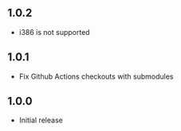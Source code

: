 <!-- https://developers.home-assistant.io/docs/add-ons/presentation#keeping-a-changelog -->

## 1.0.2

- i386 is not supported

## 1.0.1

- Fix Github Actions checkouts with submodules

## 1.0.0

- Initial release

